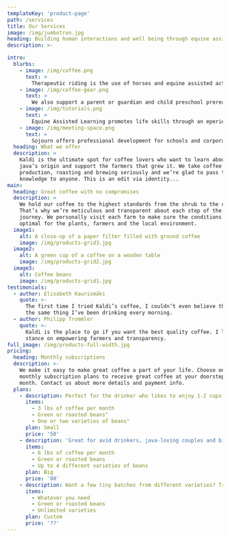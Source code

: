 ```yaml
---
templateKey: 'product-page'
path: /services
title: Our Services
image: /img/jumbotron.jpg
heading: Building human interactions and well being through equine assisted activities.
description: >-

intro:
  blurbs:
    - image: /img/coffee.png
      text: >
        Therapeutic riding is the use of horses and equine assisted activities to achieve goals that enhance physical, emotional, cognitive, behavioral and education skills for people who have disabilities. Activities and learning goals are under saddle, or on the back of a horse. Therapeutic riding instruction is under the supervision of a certified riding instructor who holds degrees in Special Education. Instruction is differentiated and specific to the goals and objectives indicated in an Individual Riding Program, often supplemented through student's school IEPs.
    - image: /img/coffee-gear.png
      text: >
        We also support a parent or guardian and child preschool prereading program designed to promote and support the five essential components of reading: phonemic awareness, phonics, fluency, vocabulary, and comprehension. Instruction is delivered by Barbara Mulry, who has degrees in Special Education and Reading Specialist. Additionally, parents will recieve information with regard to how to continue enhancing a love of reading between instructional sessions. Sojourn's Miniature horse, Chance, loves coming into the classroom and reading with the children! 
    - image: /img/tutorials.png
      text: >
        Equine Assisted Learning promotes life skills through an eperiential learning approach. Horses are encountered on the ground. The focus, whether with individuals, school groups, or other groups, is on life skills related to the following: academic achievement, social/emotional behavior, personal growth and self awareness, self-directed learning, self-assessment, and team building. 
    - image: /img/meeting-space.png
      text: >
        Sojourn offers professional development for schools and corporations providing a unique way to learn how to proactively support working relationships, and skills that are transferable to the workplace.
  heading: What we offer
  description: >
    Kaldi is the ultimate spot for coffee lovers who want to learn about their
    java’s origin and support the farmers that grew it. We take coffee
    production, roasting and brewing seriously and we’re glad to pass that
    knowledge to anyone. This is an edit via identity...
main:
  heading: Great coffee with no compromises
  description: >
    We hold our coffee to the highest standards from the shrub to the cup.
    That’s why we’re meticulous and transparent about each step of the coffee’s
    journey. We personally visit each farm to make sure the conditions are
    optimal for the plants, farmers and the local environment.
  image1:
    alt: A close-up of a paper filter filled with ground coffee
    image: /img/products-grid3.jpg
  image2:
    alt: A green cup of a coffee on a wooden table
    image: /img/products-grid2.jpg
  image3:
    alt: Coffee beans
    image: /img/products-grid1.jpg
testimonials:
  - author: Elisabeth Kaurismäki
    quote: >-
      The first time I tried Kaldi’s coffee, I couldn’t even believe that was
      the same thing I’ve been drinking every morning.
  - author: Philipp Trommler
    quote: >-
      Kaldi is the place to go if you want the best quality coffee. I love their
      stance on empowering farmers and transparency.
full_image: /img/products-full-width.jpg
pricing:
  heading: Monthly subscriptions
  description: >-
    We make it easy to make great coffee a part of your life. Choose one of our
    monthly subscription plans to receive great coffee at your doorstep each
    month. Contact us about more details and payment info.
  plans:
    - description: Perfect for the drinker who likes to enjoy 1-2 cups per day.
      items:
        - 3 lbs of coffee per month
        - Green or roasted beans"
        - One or two varieties of beans"
      plan: Small
      price: '50'
    - description: 'Great for avid drinkers, java-loving couples and bigger crowds'
      items:
        - 6 lbs of coffee per month
        - Green or roasted beans
        - Up to 4 different varieties of beans
      plan: Big
      price: '80'
    - description: Want a few tiny batches from different varieties? Try our custom plan
      items:
        - Whatever you need
        - Green or roasted beans
        - Unlimited varieties
      plan: Custom
      price: '??'
---
```

